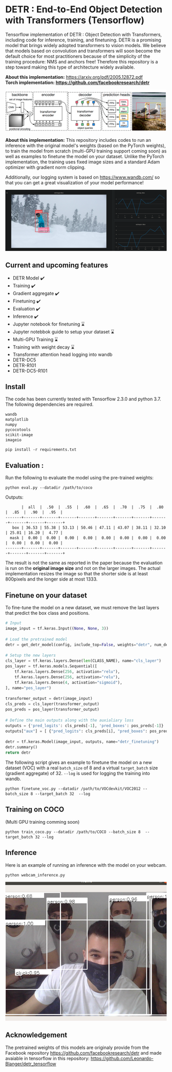 # DETR : End-to-End Object Detection with Transformers (Tensorflow)

Tensorflow implementation of DETR : Object Detection with Transformers, including code for inference, training, and finetuning. DETR is a promising model that brings widely adopted transformers to vision models. We believe that models based on convolution and transformers will soon become the default choice for most practitioners because of the simplicity of the training procedure: NMS and anchors free! Therefore this repository is a step toward making this type of architecture widely available. 


<b>About this implementation:</b> https://arxiv.org/pdf/2005.12872.pdf <br>
<b>Torch implementation: https://github.com/facebookresearch/detr</b>

<img src="images/detr-figure.png"></img>

<b>About this implementation:</b> This repository includes codes to run an inference with the original model's weights (based on the PyTorch weights), to train the model from scratch (multi-GPU training support coming soon) as well as examples to finetune the model on your dataset. Unlike the PyTorch implementation, the training uses fixed image sizes and a standard Adam optimizer with gradient norm clipping.

Additionally, our logging system is based on https://www.wandb.com/ so that you can get a great visualization of your model performance!


<img src="images/wandb_logging.png"></img>


## Current and upcoming features

- DETR Model ✔️
- Training ✔️
- Gradient aggregate ✔️
- Finetuning ✔️
- Evaluation ✔️
- Inference ✔️
- Jupyter notebook for finetuning ⌛
- Jupyter notebbok guide to setup your dataset ⌛
- Multi-GPU Training ⌛
- Training with weight decay ⌛
- Transformer attention head logging into wandb
- DETR-DC5
- DETR-R101
- DETR-DC5-R101


## Install

The code has been currently tested with Tensorflow 2.3.0 and python 3.7. The following dependencies are required.


```
wandb
matplotlib
numpy
pycocotools
scikit-image
imageio
```

```
pip install -r requirements.txt
```


## Evaluation :

Run the following to evaluate the model using the pre-trained weights:


```
python eval.py --datadir /path/to/coco
```

Outputs:
```
       |  all  |  .50  |  .55  |  .60  |  .65  |  .70  |  .75  |  .80  |  .85  |  .90  |  .95  |
-------+-------+-------+-------+-------+-------+-------+-------+-------+-------+-------+-------+
   box | 36.53 | 55.38 | 53.13 | 50.46 | 47.11 | 43.07 | 38.11 | 32.10 | 25.01 | 16.20 |  4.77 |
  mask |  0.00 |  0.00 |  0.00 |  0.00 |  0.00 |  0.00 |  0.00 |  0.00 |  0.00 |  0.00 |  0.00 |
-------+-------+-------+-------+-------+-------+-------+-------+-------+-------+-------+-------+

```

The result is not the same as reported in the paper because the evaluation is run on the <b>original image size</b> and not on the larger images. The actual implementation resizes the image so that the shorter side is at least 800pixels and the longer side at most 1333.


## Finetune on your dataset

To fine-tune the model on a new dataset, we must remove the last layers that predict the box class and positions.

```python
# Input
image_input = tf.keras.Input((None, None, 3))

# Load the pretrained model
detr = get_detr_model(config, include_top=False, weights="detr", num_decoder_layers=6, num_encoder_layers=6)

# Setup the new layers
cls_layer = tf.keras.layers.Dense(len(CLASS_NAME), name="cls_layer")
pos_layer = tf.keras.models.Sequential([
    tf.keras.layers.Dense(256, activation="relu"),
    tf.keras.layers.Dense(256, activation="relu"),
    tf.keras.layers.Dense(4, activation="sigmoid"),
], name="pos_layer")

transformer_output = detr(image_input)
cls_preds = cls_layer(transformer_output)
pos_preds = pos_layer(transformer_output)

# Define the main outputs along with the auxialiary loss
outputs = {'pred_logits': cls_preds[-1], 'pred_boxes': pos_preds[-1]}
outputs["aux"] = [ {"pred_logits": cls_preds[i], "pred_boxes": pos_preds[i]} for i in range(0, 5)]

detr = tf.keras.Model(image_input, outputs, name="detr_finetuning")
detr.summary()
return detr
```

The following script gives an example to finetune the model on a new dataset (VOC) with a real ```batch_size``` of 8 and a virtual ```target_batch``` size (gradient aggregate) of 32. ```--log``` is used for logging the training into wandb. 


```
python finetune_voc.py --datadir /path/to/VOCdevkit/VOC2012 --batch_size 8 --target_batch 32  --log
```

## Training on COCO

(Multi GPU training comming soon)

```
python train_coco.py --datadir /path/to/COCO --batch_size 8  --target_batch 32 --log
```


## Inference

Here is an example of running an inference with the model on your webcam.

```
python webcam_inference.py 
```

<img src="images/webcam_detr.png"></img>


## Acknowledgement

The pretrained weights of this models are originaly provide from the Facebook repository https://github.com/facebookresearch/detr and made avaiable in tensorflow in this repository: https://github.com/Leonardo-Blanger/detr_tensorflow
